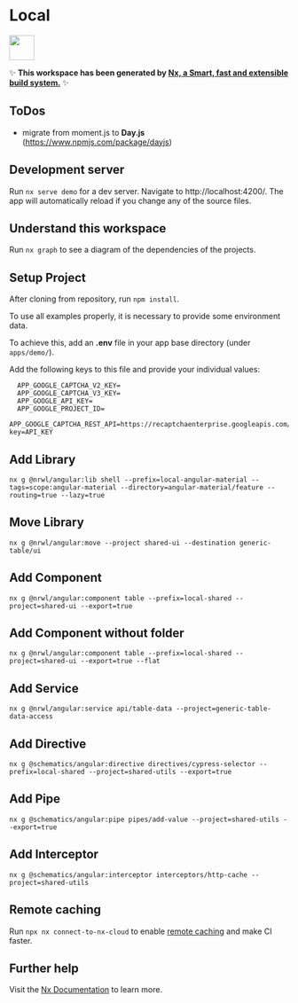 # Local

<a alt="Nx logo" href="https://nx.dev" target="_blank" rel="noreferrer"><img src="https://raw.githubusercontent.com/nrwl/nx/master/images/nx-logo.png" width="45"></a>

✨ **This workspace has been generated by [Nx, a Smart, fast and extensible build system.](https://nx.dev)** ✨

## ToDos
- migrate from moment.js to **Day.js** (https://www.npmjs.com/package/dayjs)

## Development server

Run `nx serve demo` for a dev server. Navigate to http://localhost:4200/. The app will automatically reload if you change any of the source files.

## Understand this workspace

Run `nx graph` to see a diagram of the dependencies of the projects.

## Setup Project

After cloning from repository, run ``npm install``.

To use all examples properly, it is necessary to provide some environment data.

To achieve this, add an __.env__ file in your app base directory (under `apps/demo/`).

Add the following keys to this file and provide your individual values:

```
  APP_GOOGLE_CAPTCHA_V2_KEY=
  APP_GOOGLE_CAPTCHA_V3_KEY=
  APP_GOOGLE_API_KEY=
  APP_GOOGLE_PROJECT_ID=
  APP_GOOGLE_CAPTCHA_REST_API=https://recaptchaenterprise.googleapis.com/v1/projects/PROJECT_ID/assessments?key=API_KEY
```

## Add Library

```
nx g @nrwl/angular:lib shell --prefix=local-angular-material --tags=scope:angular-material --directory=angular-material/feature --routing=true --lazy=true
```

## Move Library

```
nx g @nrwl/angular:move --project shared-ui --destination generic-table/ui
```

## Add Component

```
nx g @nrwl/angular:component table --prefix=local-shared --project=shared-ui --export=true
```

## Add Component without folder

```
nx g @nrwl/angular:component table --prefix=local-shared --project=shared-ui --export=true --flat
```

## Add Service

```
nx g @nrwl/angular:service api/table-data --project=generic-table-data-access
```

## Add Directive

```
nx g @schematics/angular:directive directives/cypress-selector --prefix=local-shared --project=shared-utils --export=true
```

## Add Pipe

```
nx g @schematics/angular:pipe pipes/add-value --project=shared-utils --export=true
```

## Add Interceptor
```
nx g @schematics/angular:interceptor interceptors/http-cache --project=shared-utils
```

## Remote caching

Run `npx nx connect-to-nx-cloud` to enable [remote caching](https://nx.app) and make CI faster.

## Further help

Visit the [Nx Documentation](https://nx.dev) to learn more.
